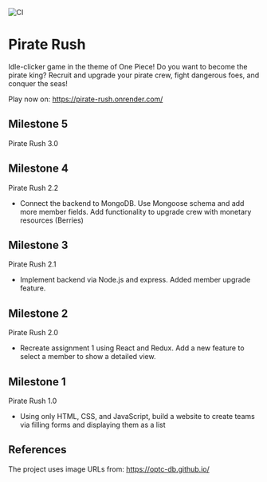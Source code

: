 ![CI](https://github.com/ubc-cpsc455-2024S/assignment-jacksonliiii/actions/workflows/ci.yml/badge.svg)

# Pirate Rush
Idle-clicker game in the theme of One Piece! Do you want to become the pirate king? Recruit and upgrade your pirate crew, fight dangerous foes, and conquer the seas!

Play now on: https://pirate-rush.onrender.com/

## Milestone 5
Pirate Rush 3.0

## Milestone 4
Pirate Rush 2.2
- Connect the backend to MongoDB. Use Mongoose schema and add more member fields. Add functionality to upgrade crew with monetary resources (Berries)

## Milestone 3
Pirate Rush 2.1
- Implement backend via Node.js and express. Added member upgrade feature.

## Milestone 2
Pirate Rush 2.0
- Recreate assignment 1 using React and Redux. Add a new feature to select a member to show a detailed view.

## Milestone 1
Pirate Rush 1.0
- Using only HTML, CSS, and JavaScript, build a website to create teams via 
filling forms and displaying them as a list

## References

The project uses image URLs from: https://optc-db.github.io/
